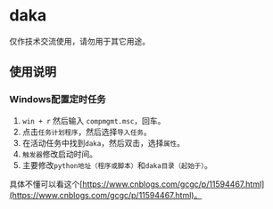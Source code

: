 # daka

仅作技术交流使用，请勿用于其它用途。

## 使用说明

### Windows配置定时任务

1. `win + r` 然后输入 `compmgmt.msc`，回车。
2. 点击`任务计划程序`，然后选择`导入任务`。
3. 在活动任务中找到`daka`，然后双击，选择`属性`。
4. `触发器`修改启动时间。
5. 主要修改`python地址（程序或脚本）`和`daka目录（起始于）`。

具体不懂可以看这个[https://www.cnblogs.com/gcgc/p/11594467.html](https://www.cnblogs.com/gcgc/p/11594467.html)。
